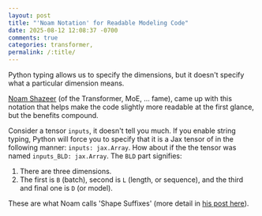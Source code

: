 ```yaml
---
layout: post
title: "'Noam Notation' for Readable Modeling Code"
date: 2025-08-12 12:08:37 -0700
comments: true
categories: transformer,
permalink: /:title/
---
```

Python typing allows us to specify the dimensions, but it doesn't specify what a particular dimension means.

<a href="https://scholar.google.com/citations?user=wsGvgA8AAAAJ&hl=en" target="_blank">Noam Shazeer</a> (of the Transformer, MoE, ... fame), came up with this notation that helps make the code slightly more readable at the first glance, but the benefits compound.

Consider a tensor `inputs`, it doesn't tell you much. If you enable string typing, Python will force you to specify that it is a Jax tensor of in the following manner: `inputs: jax.Array`. How about if the the tensor was named `inputs_BLD: jax.Array`. The `BLD` part signifies:

1. There are three dimensions.
2. The first is `B` (batch), second is `L` (length, or sequence), and the third and final one is `D` (or model).

These are what Noam calls 'Shape Suffixes' (more detail in <a href="https://medium.com/@NoamShazeer/shape-suffixes-good-coding-style-f836e72e24fd" target="_blank">his post here</a>).